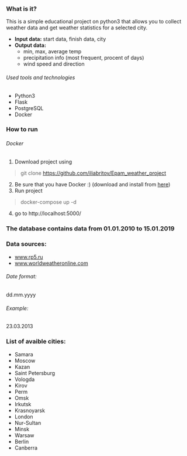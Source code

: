 ### What is it?
This is a simple educational project on python3 that allows you to collect weather data and get weather statistics for a selected city.

- **Input data:** start data, finish data, city
- **Output data:**
  - min, max, average temp
  - precipitation info (most frequent, procent of days)
  - wind speed and direction

###### Used tools and technologies
- Python3
- Flask
- PostgreSQL
- Docker

### How to run
###### Docker
  1. Download project using
  > git clone https://github.com/iliabritov/Epam_weather_project
  2. Be sure that you have Docker :) (download and install from [here](https://www.docker.com/get-started))
  3. Run project 
  > docker-compose up -d
  4. go to http://localhost:5000/

### The database contains data from **01.01.2010** to **15.01.2019**

### Data sources: 
- www.rp5.ru
- www.worldweatheronline.com


###### Date format:
dd.mm.yyyy
###### Example:
23.03.2013

### List of avaible cities:
- Samara 
- Moscow
- Kazan
- Saint Petersburg
- Vologda
- Kirov
- Perm
- Omsk
- Irkutsk
- Krasnoyarsk
- London
- Nur-Sultan
- Minsk
- Warsaw
- Berlin
- Canberra
